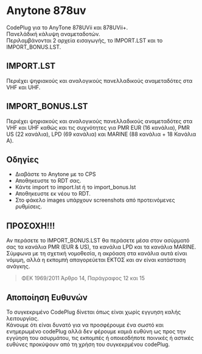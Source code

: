 # Αnytone 878uv
CodePlug για το AnyTone 878UVii και 878UVii+.  
Πανελάδική κάλυψη αναμεταδοτών.  
Περιλαμβάνονται 2 αρχεία εισαγωγής, το IMPORT.LST και το IMPORT_BONUS.LST.  

## IMPORT.LST
Περιέχει ψηφιακούς και αναλογικούς πανελλαδικούς αναμεταδότες στα VHF και UHF.

## IMPORT_BONUS.LST
Περιέχει ψηφιακούς και αναλογικούς πανελλαδικούς αναμεταδότες στα VHF και UHF καθώς και τις συχνότητες για PMR EUR (16 κανάλια), PMR US (22 κανάλια), LPD (69 κανάλια) και MARINE (88 κανάλια + 18 Κανάλια Α).

## Οδηγίες
- Διαβάστε το Anytone με το CPS
- Αποθηκευστε το RDT σας.
- Κάντε import το import.lst ή το  import_bonus.lst
- Αποθηκευστε εκ νέου το RDT.
- Στο φάκελο images υπάρχουν screenshots από προτεινόμενες ρυθμίσεις. 


## ΠΡΟΣΟΧΗ!!!
Αν περάσετε το IMPORT_BONUS.LST θα περάσετε μέσα στον ασύρματό σας τα κανάλια PMR (EUR & US), τα κανάλια LPD και τα κανάλια MARINE.  
Σύμφωνα με τη σχετική νομοθεσία, η ακρόαση στα κανάλια αυτά είναι νόμιμη, αλλά η εκπομπή απαγορεύεται ΕΚΤΟΣ και αν είναι κατάσταση ανάγκης.  
> ΦΕΚ 1969/2011 Άρθρο 14, Παράγραφος 12 και 15  



## Αποποίηση Ευθυνών
Το συγκεκριμένο CodePlug δίνεται όπως είναι χωρίς εγγυηση καλής λειτουργίας.  
Κάνουμε ότι είναι δυνατό για να προσφέρουμε ένα σωστό και ενημερωμένο codePlug αλλά δεν φέρουμε καμιά ευθύνη ως προς την εγγύηση του ασυρμάτου, τις εκπομπές ή οποιεσδήποτε ποινικές ή αστικές ευθύνες προκύψουν από τη χρήση του συγκεκρμένου codePlug.
